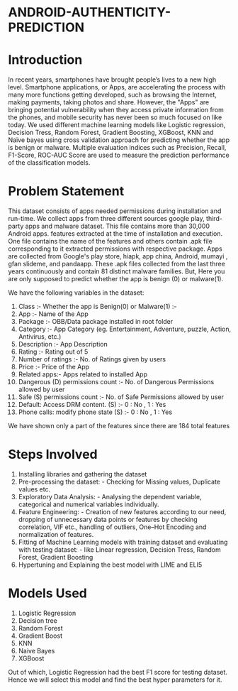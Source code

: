 # ANDROID-AUTHENTICITY-PREDICTION

# Introduction

In recent years, smartphones have brought people’s lives to a new high level. Smartphone applications, or Apps, are accelerating the process with many more functions getting developed, such as browsing the Internet, making payments, taking photos and share. However, the "Apps" are bringing potential vulnerability when they access private information from the phones, and mobile security has never been so much focused on like today. 
We used different machine learning models like Logistic regression, Decision Tress, Random Forest, Gradient Boosting, XGBoost, KNN and Naïve bayes using cross validation  approach for predicting whether the app is benign or malware. Multiple evaluation indices such as Precision, Recall, F1-Score, ROC-AUC Score  are used to measure the prediction performance of the classification models.

# Problem Statement

This dataset consists of apps needed permissions during installation and run-time. We collect apps from three different sources google play, third-party apps and malware dataset. This file contains more than 30,000 Android apps. features extracted at the time of installation and execution. One file contains the name of the features and others contain .apk file corresponding to it extracted permissions with respective package. Apps are collected from Google's play store, hiapk, app china, Android, mumayi , gfan slideme, and pandaapp. These .apk files collected from the last three years continuously and contain 81 distinct malware families. But, Here you are only supposed to predict whether the app is benign (0) or malware(1).

We have the following variables in the dataset: 
1. Class :- Whether the app is Benign(0) or Malware(1) :-
2. App :- Name of the App
3. Package :- OBB/Data package installed in root folder
4. Category :- App Category (eg. Entertainment, Adventure, puzzle, Action, Antivirus, etc.)
5. Description :- App Description
6. Rating :- Rating out of 5
7. Number of ratings :- No. of Ratings given by users
8. Price :- Price of the App
9. Related apps:- Apps related to installed App
10. Dangerous (D) permissions count :- No. of Dangerous Permissions allowed by user
11. Safe (S) permissions count :- No. of Safe Permissions allowed by user
12. Default: Access DRM content. (S) :- 0 : No , 1 : Yes
11. Phone calls: modify phone state (S) :- 0 : No , 1 : Yes

We have shown only a part of the features since there are 184 total features

# Steps Involved 
1. Installing libraries and gathering the dataset
2. Pre-processing the dataset: - Checking for Missing values, Duplicate values etc.
3. Exploratory Data Analysis: - Analysing the dependent variable, categorical and numerical variables individually.
4. Feature Engineering: - Creation of new features according to our need, dropping of unnecessary data points or features by checking correlation, VIF etc., handling of outliers, One–Hot Encoding and normalization of features.
5. Fitting of Machine Learning models with training dataset and evaluating with testing dataset: - like Linear regression, Decision Tress, Random Forest, Gradient Boosting
6. Hypertuning and Explaining the best model with LIME and ELI5

# Models Used
1. Logistic Regression
2. Decision tree
3. Random Forest
4. Gradient Boost
5. KNN
6. Naive Bayes
7. XGBoost

Out of which, Logistic Regression had the best F1 score for testing dataset. Hence we will select this model and find the best hyper parameters for it.






